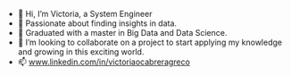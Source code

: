 - 👋 Hi, I’m Victoria, a System Engineer
- 👀 Passionate about finding insights in data.
- 🌱 Graduated with a master in Big Data and Data Science. 
- 💞️ I’m looking to collaborate on a project to start applying my knowledge and growing in this exciting world. 
- 📫 www.linkedin.com/in/victoriaocabreragreco

<!---
victoriacabreragreco/victoriacabreragreco is a ✨ special ✨ repository because its `README.md` (this file) appears on your GitHub profile.
You can click the Preview link to take a look at your changes.
--->
